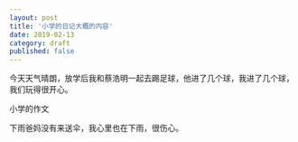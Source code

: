 ```yaml
---
layout: post
title: '小学的日记大概的内容'
date: 2019-02-13
category: draft
published: false
---
```


今天天气晴朗，放学后我和蔡浩明一起去踢足球，他进了几个球，我进了几个球，我们玩得很开心。

小学的作文

下雨爸妈没有来送伞，我心里也在下雨，很伤心。

